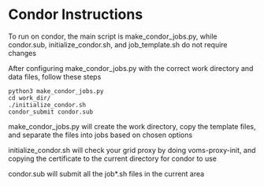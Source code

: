 # Condor Instructions

To run on condor, the main script is make_condor_jobs.py, while condor.sub, initialize_condor.sh, and job_template.sh do not require changes

After configuring make_condor_jobs.py with the correct work directory and data files, follow these steps

```
python3 make_condor_jobs.py
cd work_dir/
./initialize_condor.sh
condor_submit condor.sub
```

make_condor_jobs.py will create the work directory, copy the template files, and separate the files into jobs based on chosen options

initialize_condor.sh will check your grid proxy by doing voms-proxy-init, and copying the certificate to the current directory for condor to use

condor.sub will submit all the job*.sh files in the current area
